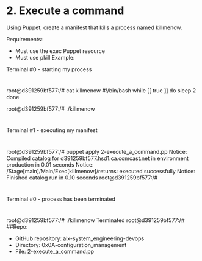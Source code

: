 # 2. Execute a command
Using Puppet, create a manifest that kills a process named killmenow.

Requirements:

- Must use the exec Puppet resource
- Must use pkill
Example:

Terminal #0 - starting my process
#
root@d391259bf577:/# cat killmenow
#!/bin/bash
while [[ true ]]
do
    sleep 2
done

root@d391259bf577:/# ./killmenow
#
Terminal #1 - executing my manifest
#
root@d391259bf577:/# puppet apply 2-execute_a_command.pp
Notice: Compiled catalog for d391259bf577.hsd1.ca.comcast.net in environment production in 0.01 seconds
Notice: /Stage[main]/Main/Exec[killmenow]/returns: executed successfully
Notice: Finished catalog run in 0.10 seconds
root@d391259bf577:/# 
#
Terminal #0 - process has been terminated
#
root@d391259bf577:/# ./killmenow
Terminated
root@d391259bf577:/#
##Repo:

- GitHub repository: alx-system_engineering-devops
- Directory: 0x0A-configuration_management
- File: 2-execute_a_command.pp

